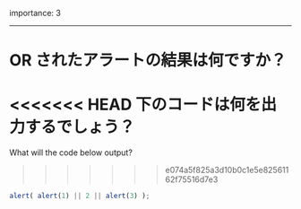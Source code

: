 importance: 3

---

# OR されたアラートの結果は何ですか？

<<<<<<< HEAD
下のコードは何を出力するでしょう？
=======
What will the code below output?
>>>>>>> e074a5f825a3d10b0c1e5e82561162f75516d7e3

```js
alert( alert(1) || 2 || alert(3) );
```
